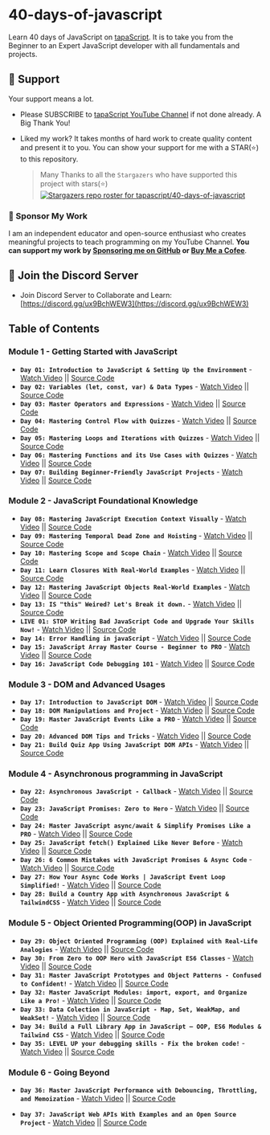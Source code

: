 # 40-days-of-javascript

Learn 40 days of JavaScript on [tapaScript](https://youtube.com/tapasadhikary). It is to take you from the Beginner to an Expert JavaScript developer with all fundamentals and projects.

## 🫶 Support

Your support means a lot.

- Please SUBSCRIBE to [tapaScript YouTube Channel](https://youtube.com/tapasadhikary) if not done already. A Big Thank You!
- Liked my work? It takes months of hard work to create quality content and present it to you. You can show your support for me with a STAR(⭐) to this repository.

    > Many Thanks to all the `Stargazers` who have supported this project with stars(⭐)
    [![Stargazers repo roster for tapascript/40-days-of-javascript](https://reporoster.com/stars/tapascript/40-days-of-javascript)](https://github.com/atapas/tapascript/40-days-of-javascript)

### 🤝 Sponsor My Work

I am an independent educator and open-source enthusiast who creates meaningful projects to teach programming on my YouTube Channel. **You can support my work by [Sponsoring me on GitHub](https://github.com/sponsors/atapas) or [Buy Me a Cofee](https://buymeacoffee.com/tapasadhikary)**.

## 🥇 Join the Discord Server

- Join Discord Server to Collaborate and Learn: [https://discord.gg/ux9BchWEW3](https://discord.gg/ux9BchWEW3)

## Table of Contents

### Module 1 - Getting Started with JavaScript

- **`Day 01: Introduction to JavaScript & Setting Up the Environment`** - [Watch Video](https://youtu.be/t8QXF85YovE) || [Source Code](https://github.com/tapascript/40-days-of-javascript/blob/main/day-01/README.md)
- **`Day 02: Variables (let, const, var) & Data Types`** - [Watch Video](https://www.youtube.com/watch?v=tVqy4Tw0i64) || [Source Code](https://github.com/tapascript/40-days-of-javascript/blob/main/day-02/README.md)
- **`Day 03: Master Operators and Expressions`** - [Watch Video](https://youtu.be/vI95K-_JLOw) || [Source Code](https://github.com/tapascript/40-days-of-javascript/blob/main/day-03/README.md)
- **`Day 04: Mastering Control Flow with Quizzes`** - [Watch Video](https://youtu.be/Fn_DhBu3VyU) || [Source Code](https://github.com/tapascript/40-days-of-javascript/blob/main/day-04/README.md)
- **`Day 05: Mastering Loops and Iterations with Quizzes`** - [Watch Video](https://youtu.be/MDR43-2GvtA) || [Source Code](https://github.com/tapascript/40-days-of-javascript/blob/main/day-05/README.md)
- **`Day 06: Mastering Functions and its Use Cases with Quizzes`** - [Watch Video](https://youtu.be/6UJ9SyHvkJY) || [Source Code](https://github.com/tapascript/40-days-of-javascript/blob/main/day-06/README.md)
- **`Day 07: Building Beginner-Friendly JavaScript Projects`** - [Watch Video](https://youtu.be/fydbEttef04) || [Source Code](https://github.com/tapascript/40-days-of-javascript/blob/main/day-07/README.md)

### Module 2 - JavaScript Foundational Knowledge

- **`Day 08: Mastering JavaScript Execution Context Visually`** - [Watch Video](https://youtu.be/ylx5F7hbzVQ) || [Source Code](https://github.com/tapascript/40-days-of-javascript/blob/main/day-08/README.md)
- **`Day 09: Mastering Temporal Dead Zone and Hoisting`** - [Watch Video](https://youtu.be/OqMxh1QdYEg) || [Source Code](https://github.com/tapascript/40-days-of-javascript/blob/main/day-09/README.md)
- **`Day 10: Mastering Scope and Scope Chain`** - [Watch Video](https://youtu.be/14H2TsrjcLo) || [Source Code](https://github.com/tapascript/40-days-of-javascript/blob/main/day-10/README.md)
- **`Day 11: Learn Closures With Real-World Examples`** - [Watch Video](https://youtu.be/lA7CGz3iHyI) || [Source Code](https://github.com/tapascript/40-days-of-javascript/blob/main/day-11/README.md)
- **`Day 12: Mastering JavaScript Objects Real-World Examples`** - [Watch Video](https://youtu.be/c5vEfYj5yZM) || [Source Code](https://github.com/tapascript/40-days-of-javascript/blob/main/day-12/README.md)
- **`Day 13: IS "this" Weired? Let's Break it down.`** - [Watch Video](https://youtu.be/9mfb0j9PcHw) || [Source Code](https://github.com/tapascript/40-days-of-javascript/blob/main/day-13/README.md)
- **`LIVE 01: STOP Writing Bad JavaScript Code and Upgrade Your Skills Now!`** - [Watch Video](https://www.youtube.com/watch?v=1XW_g3Ik3l8) || [Source Code](https://github.com/tapascript/40-days-of-javascript/blob/main/live/live-one/questions.md)
- **`Day 14: Error Handling in javaScript`** - [Watch Video](https://youtu.be/XpMW-gxNYD8) || [Source Code](https://github.com/tapascript/40-days-of-javascript/blob/main/day-14/README.md)
- **`Day 15: JavaScript Array Master Course - Beginner to PRO`** - [Watch Video](https://youtu.be/t05NguKFKo0) || [Source Code](https://github.com/tapascript/40-days-of-javascript/blob/main/day-15/README.md)
- **`Day 16: JavaScript Code Debugging 101`** - [Watch Video](https://youtu.be/VInAd-GJZec) || [Source Code](https://github.com/tapascript/40-days-of-javascript/blob/main/day-16/README.md)

### Module 3 - DOM and Advanced Usages

- **`Day 17: Introduction to JavaScript DOM`** - [Watch Video](https://youtu.be/F4mVSaj6uls) || [Source Code](https://github.com/tapascript/40-days-of-javascript/blob/main/day-17/README.md)
- **`Day 18: DOM Manipulations and Project`** - [Watch Video](https://www.youtube.com/watch?v=BoYgn_Mf0hA) || [Source Code](https://github.com/tapascript/40-days-of-javascript/blob/main/day-18/README.md)
- **`Day 19: Master JavaScript Events Like a PRO`** - [Watch Video](https://youtu.be/ybgI5vVE668) || [Source Code](https://github.com/tapascript/40-days-of-javascript/blob/main/day-19/README.md)
- **`Day 20: Advanced DOM Tips and Tricks`** - [Watch Video](https://youtu.be/aNhPav1DgTY) || [Source Code](https://github.com/tapascript/40-days-of-javascript/blob/main/day-20/README.md)
- **`Day 21: Build Quiz App Using JavaScript DOM APIs`** - [Watch Video](https://youtu.be/hTDeyBq5EdM) || [Source Code](https://github.com/tapascript/40-days-of-javascript/blob/main/day-21/README.md)

### Module 4 - Asynchronous programming in JavaScript

- **`Day 22: Asynchronous JavaScript - Callback`** - [Watch Video](https://youtu.be/EtoHtZ8mdWA) || [Source Code](https://github.com/tapascript/40-days-of-javascript/blob/main/day-22/README.md)
- **`Day 23: JavaScript Promises: Zero to Hero`** - [Watch Video](https://youtu.be/R52MdtIW3rs) || [Source Code](https://github.com/tapascript/40-days-of-javascript/blob/main/day-23/README.md)
- **`Day 24: Master JavaScript async/await & Simplify Promises Like a PRO`** - [Watch Video](https://youtu.be/WQdCffdPPKI) || [Source Code](https://github.com/tapascript/40-days-of-javascript/blob/main/day-24/README.md)
- **`Day 25: JavaScript fetch() Explained Like Never Before`** - [Watch Video](https://www.youtube.com/watch?v=G3oPZSvrO9w) || [Source Code](https://github.com/tapascript/40-days-of-javascript/blob/main/day-25/README.md)
- **`Day 26: 6 Common Mistakes with JavaScript Promises & Async Code`** - [Watch Video](https://youtu.be/c_zcXUz1neo) || [Source Code](https://github.com/tapascript/40-days-of-javascript/blob/main/day-26/README.md)
- **`Day 27: How Your Async Code Works | JavaScript Event Loop Simplified!`** - [Watch Video](https://youtu.be/4IYcwOfW3BM) || [Source Code](https://github.com/tapascript/40-days-of-javascript/blob/main/day-27/README.md)
- **`Day 28: Build a Country App with Asynchronous JavaScript & TailwindCSS`** - [Watch Video](https://www.youtube.com/watch?v=jXS0VURNqxA) || [Source Code](https://github.com/tapascript/40-days-of-javascript/blob/main/day-28/README.md)

### Module 5 - Object Oriented Programming(OOP) in JavaScript

- **`Day 29: Object Oriented Programming (OOP) Explained with Real-Life Analogies`** - [Watch Video](https://www.youtube.com/watch?v=oRQOiyO-kHg) || [Source Code](https://github.com/tapascript/40-days-of-javascript/blob/main/day-29/README.md)
- **`Day 30: From Zero to OOP Hero with JavaScript ES6 Classes`** - [Watch Video](https://youtu.be/kG5t34ciG9w) || [Source Code](https://github.com/tapascript/40-days-of-javascript/blob/main/day-30/README.md)
- **`Day 31: Master JavaScript Prototypes and Object Patterns - Confused to Confident!`** - [Watch Video](https://youtu.be/Uru85QW9zkk) || [Source Code](https://github.com/tapascript/40-days-of-javascript/blob/main/day-31/README.md)
- **`Day 32: Master JavaScript Modules: import, export, and Organize Like a Pro!`** - [Watch Video](https://youtu.be/l50gnBWHmdA) || [Source Code](https://github.com/tapascript/40-days-of-javascript/blob/main/day-32/README.md)
- **`Day 33: Data Colection in JavaScript - Map, Set, WeakMap, and WeakSet!`** - [Watch Video](https://youtu.be/kzuvppEWm88) || [Source Code](https://github.com/tapascript/40-days-of-javascript/blob/main/day-33/README.md)
- **`Day 34: Build a Full Library App in JavaScript – OOP, ES6 Modules & Tailwind CSS`** - [Watch Video](https://youtu.be/DXO8tiGH18Y) || [Source Code](https://github.com/tapascript/40-days-of-javascript/blob/main/day-34/README.md)
- **`Day 35: LEVEL UP your debugging skills - Fix the broken code!`** - [Watch Video](https://youtu.be/wjM89QIL5As) || [Source Code](https://github.com/tapascript/40-days-of-javascript/blob/main/day-35/README.md)

### Module 6 - Going Beyond

- **`Day 36: Master JavaScript Performance with Debouncing, Throttling, and Memoization`** - [Watch Video](https://youtu.be/RnQPMARiq18) || [Source Code](https://github.com/tapascript/40-days-of-javascript/blob/main/day-36/README.md)

- **`Day 37: JavaScript Web APIs With Examples and an Open Source Project`** - [Watch Video](https://youtu.be/Ffpd8RkEXlY) || [Source Code](https://github.com/tapascript/40-days-of-javascript/blob/main/day-37/README.md)
